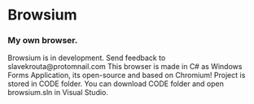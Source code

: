 # Browsium
<h3>My own browser.</h3>
Browsium is in development.
Send feedback to slavekrouta@protomnail.com
This browser is made in C# as Windows Forms Application, its open-source and based on Chromium! 
Project is stored in CODE folder.
You can download CODE folder and open browsium.sln in Visual Studio.
